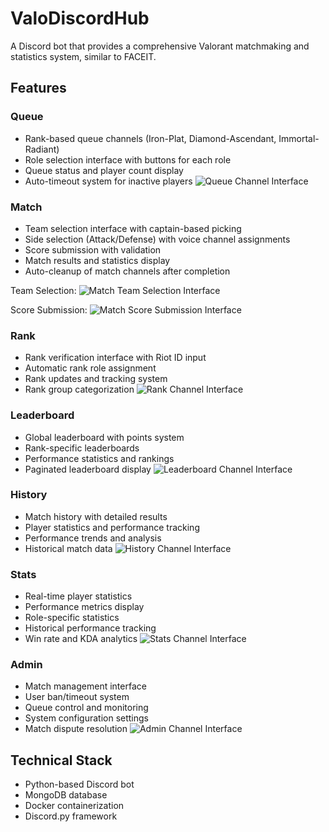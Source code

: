 # ValoDiscordHub

A Discord bot that provides a comprehensive Valorant matchmaking and statistics system, similar to FACEIT.

## Features

### Queue
- Rank-based queue channels (Iron-Plat, Diamond-Ascendant, Immortal-Radiant)
- Role selection interface with buttons for each role
- Queue status and player count display
- Auto-timeout system for inactive players
![Queue Channel Interface](assets/screenshots/queue.png)

### Match
- Team selection interface with captain-based picking
- Side selection (Attack/Defense) with voice channel assignments
- Score submission with validation
- Match results and statistics display
- Auto-cleanup of match channels after completion

Team Selection:
![Match Team Selection Interface](assets/screenshots/matchselection.png)

Score Submission:
![Match Score Submission Interface](assets/screenshots/matchsubmission.png)

### Rank
- Rank verification interface with Riot ID input
- Automatic rank role assignment
- Rank updates and tracking system
- Rank group categorization
![Rank Channel Interface](assets/screenshots/rank.png)

### Leaderboard
- Global leaderboard with points system
- Rank-specific leaderboards
- Performance statistics and rankings
- Paginated leaderboard display
![Leaderboard Channel Interface](assets/screenshots/leaderboard.png)

### History
- Match history with detailed results
- Player statistics and performance tracking
- Performance trends and analysis
- Historical match data
![History Channel Interface](assets/screenshots/history.png)

### Stats
- Real-time player statistics
- Performance metrics display
- Role-specific statistics
- Historical performance tracking
- Win rate and KDA analytics
![Stats Channel Interface](assets/screenshots/stats.png)

### Admin
- Match management interface
- User ban/timeout system
- Queue control and monitoring
- System configuration settings
- Match dispute resolution
![Admin Channel Interface](assets/screenshots/admin.png)

## Technical Stack
- Python-based Discord bot
- MongoDB database
- Docker containerization
- Discord.py framework
